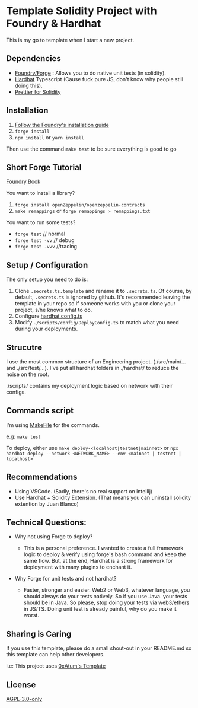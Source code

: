 # Template Solidity Project with Foundry & Hardhat

This is my go to template when I start a new project.

## Dependencies

- [Foundry/Forge](https://github.com/gakonst/foundry) : Allows you to do
  native unit tests (in solidity).
- [Hardhat](https://hardhat.org/getting-started/) Typescript (Cause fuck
  pure JS, don't know why people still doing this).
- [Prettier for Solidity](https://github.com/prettier-solidity/prettier-plugin-solidity)

## Installation

1. [Follow the Foundry's installation guide](https://book.getfoundry.sh/getting-started/installation.html)
2. `forge install`
3. `npm install` or `yarn install`

Then use the command `make test` to be sure everything is good to go

## Short Forge Tutorial

[Foundry Book](https://book.getfoundry.sh/index.html)

You want to install a library?

1. `forge install openZeppelin/openzeppelin-contracts`
2. `make remappings` or `forge remappings > remappings.txt`

You want to run some tests?

- `forge test` // normal
- `forge test -vv` // debug
- `forge test -vvv` //tracing

## Setup / Configuration

The only setup you need to do is:

1. Clone `.secrets.ts.template` and rename it to `.secrets.ts`. Of course,
   by default, `.secrets.ts` is ignored by github. It's recommended leaving
   the template in your repo so if someone works with you or clone your
   project, s/he knows what to do.
2. Configure [hardhat.config.ts](https://hardhat.org/config)
3. Modify `./scripts/config/DeployConfig.ts` to match what you need during
   your deployments.

## Strucutre

I use the most common structure of an Engineering project. (./src/main/...
and ./src/test/...). I've put all hardhat folders in ./hardhat/ to reduce
the noise on the root.

./scripts/ contains my deployment logic based on network with their
configs.

## Commands script

I'm using
[MakeFile](https://github.com/0xAtum/template-solidity-project/blob/main/Makefile)
for the commands.

e.g: `make test`

To deploy, either use `make deploy-<localhost|testnet|mainnet>` or
`npx hardhat deploy --network <NETWORK_NAME> --env <mainnet | testnet | localhost>`

## Recommendations

- Using VSCode. (Sadly, there's no real support on intellij)
- Use Hardhat + Solidity Extension. (That means you can uninstall solidity
  extention by Juan Blanco)

## Technical Questions:

- Why not using Forge to deploy?

  - This is a personal preference. I wanted to create a full framework
    logic to deploy & verify using forge's bash command and keep the same
    flow. But, at the end, Hardhat is a strong framework for deployment
    with many plugins to enchant it.

- Why Forge for unit tests and not hardhat?
  - Faster, stronger and easier. Web2 or Web3, whatever language, you
    should always do your tests natively. So if you use Java. your tests
    should be in Java. So please, stop doing your tests via web3/ethers in
    JS/TS. Doing unit test is already painful, why do you make it worst.

## Sharing is Caring

If you use this template, please do a small shout-out in your README.md so
this template can help other developers.

i.e: This project uses
[0xAtum's Template](https://github.com/0xAtum/template-solidity-project)

## License

[AGPL-3.0-only](https://github.com/0xAtum/template-solidity-project/blob/main/LICENSE)
